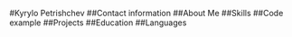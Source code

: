 #Kyrylo Petrishchev
##Contact information
##About Me
##Skills
##Code example
##Projects
##Education
##Languages